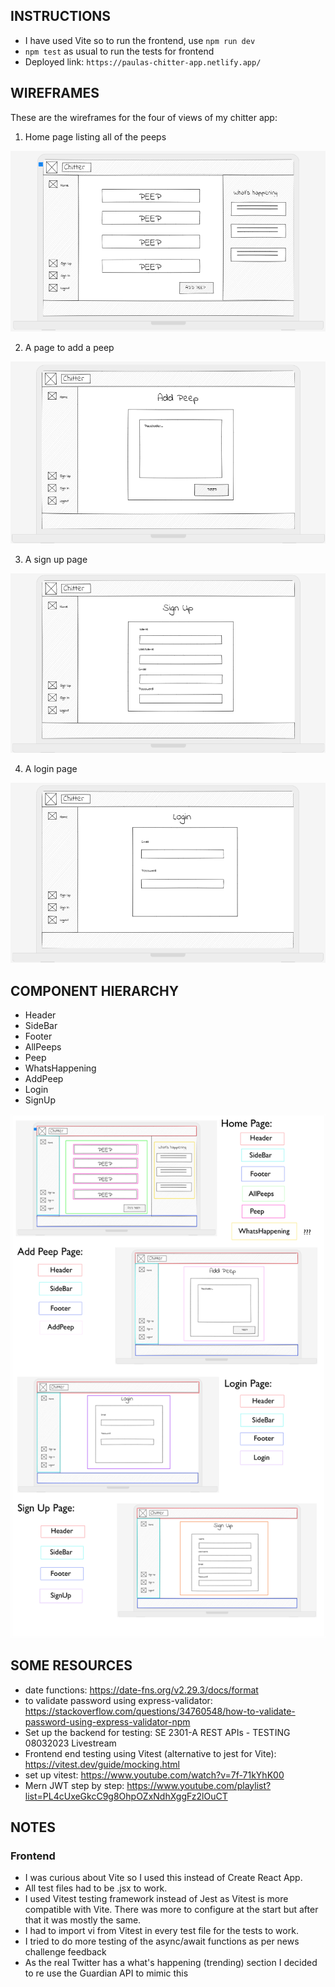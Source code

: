 ## INSTRUCTIONS
- I have used Vite so to run the frontend, use `npm run dev` 
- `npm test` as usual to run the tests for frontend
- Deployed link: `https://paulas-chitter-app.netlify.app/`


## WIREFRAMES

These are the wireframes for the four of views of my chitter app:


1. Home page listing all of the peeps

![Home page listing all of the peeps ](./my-readme-images/chitter-wireframes/home-all-peeps.png)

2. A page to add a peep
   
 ![A page to add a peep ](./my-readme-images/chitter-wireframes/add-peep.png)

3. A sign up page
   
![ A sign up page ](./my-readme-images/chitter-wireframes/signup.png)

4. A login page
   
![ A login page ](./my-readme-images/chitter-wireframes/login.png)

## COMPONENT HIERARCHY

- Header
- SideBar
- Footer
- AllPeeps
- Peep
- WhatsHappening
- AddPeep
- Login
- SignUp

![ Component hierarchy ](./my-readme-images/component-hierarchy.png)

## SOME RESOURCES
- date functions:  https://date-fns.org/v2.29.3/docs/format
- to validate password using express-validator: https://stackoverflow.com/questions/34760548/how-to-validate-password-using-express-validator-npm
- Set up the backend for testing: SE 2301-A REST APIs - TESTING 08032023 Livestream
- Frontend end testing using Vitest (alternative to jest for Vite): https://vitest.dev/guide/mocking.html
- set up vitest: https://www.youtube.com/watch?v=7f-71kYhK00
- Mern JWT step by step: https://www.youtube.com/playlist?list=PL4cUxeGkcC9g8OhpOZxNdhXggFz2lOuCT

## NOTES
### Frontend
- I was curious about Vite so I used this instead of Create React App. 
- All test files had to be .jsx to work.
- I used Vitest testing framework instead of Jest as Vitest is more compatible with Vite. There was more to configure at the start but after that it was mostly the same.
- I had to import vi from Vitest in every test file for the tests to work.
- I tried to do more testing of the async/await functions as per news challenge feedback
- As the real Twitter has a what's happening (trending) section I decided to re use the Guardian API to mimic this

  